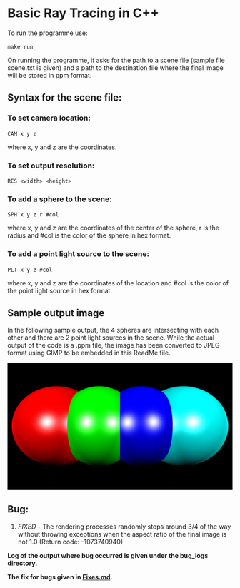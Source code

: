 # Basic Ray Tracing in C++

To run the programme use:

```
make run
```

On running the programme, it asks for the path to a scene file (sample file scene.txt is given) and a path to the destination file where the final image will be stored in ppm format.

## Syntax for the scene file:

### To set camera location:

```
CAM x y z
```
where x, y and z are the coordinates.

### To set output resolution:

```
RES <width> <height>
```

### To add a sphere to the scene:

```
SPH x y z r #col
```
where x, y and z are the coordinates of the center of the sphere, r is the radius and #col is the color of the sphere in hex format.

### To add a point light source to the scene:

```
PLT x y z #col
```
where x, y and z are the coordinates of the location and #col is the color of the point light source in hex format.

## Sample output image

In the following sample output, the 4 spheres are intersecting with each other and there are 2 point light sources in the scene. While the actual output of the code is a .ppm file, the image has been converted to JPEG format using GIMP to be embedded in this ReadMe file.

![Sample output image](./test.jpg)

## Bug:
1. *FIXED* - The rendering processes randomly stops around 3/4 of the way without throwing exceptions when the aspect ratio of the final image is not 1.0 (Return code: -1073740940)

**Log of the output where bug occurred is given under the bug_logs directory.**

**The fix for bugs given in [Fixes.md](./Fixes.md).**